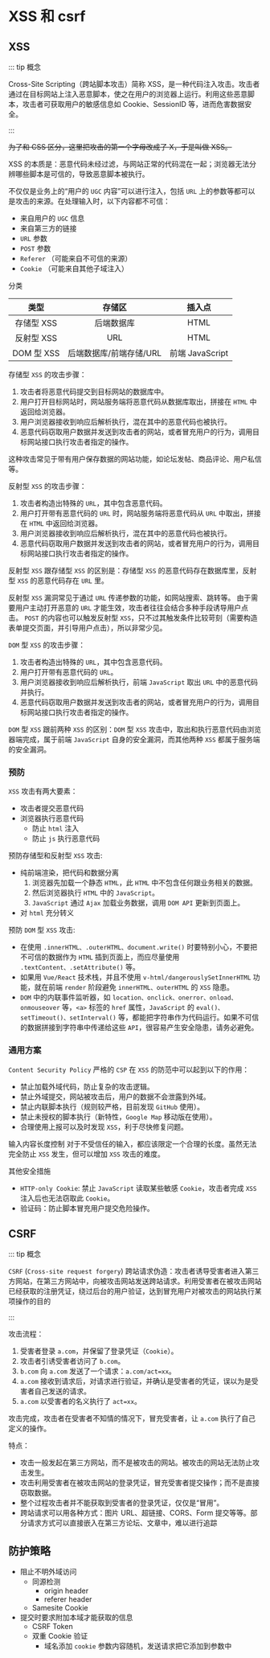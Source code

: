 # XSS 和 csrf

## XSS

::: tip 概念

Cross-Site Scripting（跨站脚本攻击）简称 XSS，是一种代码注入攻击。攻击者通过在目标网站上注入恶意脚本，使之在用户的浏览器上运行。利用这些恶意脚本，攻击者可获取用户的敏感信息如 Cookie、SessionID 等，进而危害数据安全。

:::

~~为了和 CSS 区分，这里把攻击的第一个字母改成了 X，于是叫做 XSS。~~

XSS 的本质是：恶意代码未经过滤，与网站正常的代码混在一起；浏览器无法分辨哪些脚本是可信的，导致恶意脚本被执行。

不仅仅是业务上的“用户的 `UGC` 内容”可以进行注入，包括 `URL` 上的参数等都可以是攻击的来源。在处理输入时，以下内容都不可信：

- 来自用户的 `UGC` 信息
- 来自第三方的链接
- `URL` 参数
- `POST` 参数
- `Referer` （可能来自不可信的来源）
- `Cookie` （可能来自其他子域注入）

分类

|    类型    |         存储区          |     插入点      |
| :--------: | :---------------------: | :-------------: |
| 存储型 XSS |       后端数据库        |      HTML       |
| 反射型 XSS |           URL           |      HTML       |
| DOM 型 XSS | 后端数据库/前端存储/URL | 前端 JavaScript |

存储型 `XSS` 的攻击步骤：

1. 攻击者将恶意代码提交到目标网站的数据库中。
2. 用户打开目标网站时，网站服务端将恶意代码从数据库取出，拼接在 `HTML` 中返回给浏览器。
3. 用户浏览器接收到响应后解析执行，混在其中的恶意代码也被执行。
4. 恶意代码窃取用户数据并发送到攻击者的网站，或者冒充用户的行为，调用目标网站接口执行攻击者指定的操作。

这种攻击常见于带有用户保存数据的网站功能，如论坛发帖、商品评论、用户私信等。

反射型 `XSS` 的攻击步骤：

1. 攻击者构造出特殊的 `URL`，其中包含恶意代码。
2. 用户打开带有恶意代码的 `URL` 时，网站服务端将恶意代码从 `URL` 中取出，拼接在 `HTML` 中返回给浏览器。
3. 用户浏览器接收到响应后解析执行，混在其中的恶意代码也被执行。
4. 恶意代码窃取用户数据并发送到攻击者的网站，或者冒充用户的行为，调用目标网站接口执行攻击者指定的操作。

反射型 `XSS` 跟存储型 `XSS` 的区别是：存储型 `XSS` 的恶意代码存在数据库里，反射型 `XSS` 的恶意代码存在 `URL` 里。

反射型 `XSS` 漏洞常见于通过 `URL` 传递参数的功能，如网站搜索、跳转等。
由于需要用户主动打开恶意的 `URL` 才能生效，攻击者往往会结合多种手段诱导用户点击。
`POST` 的内容也可以触发反射型 `XSS`，只不过其触发条件比较苛刻（需要构造表单提交页面，并引导用户点击），所以非常少见。

`DOM` 型 `XSS` 的攻击步骤：

1. 攻击者构造出特殊的 `URL`，其中包含恶意代码。
2. 用户打开带有恶意代码的 `URL`。
3. 用户浏览器接收到响应后解析执行，前端 `JavaScript` 取出 `URL` 中的恶意代码并执行。
4. 恶意代码窃取用户数据并发送到攻击者的网站，或者冒充用户的行为，调用目标网站接口执行攻击者指定的操作。

`DOM` 型 `XSS` 跟前两种 `XSS` 的区别：`DOM` 型 `XSS` 攻击中，取出和执行恶意代码由浏览器端完成，属于前端 `JavaScript` 自身的安全漏洞，而其他两种 `XSS` 都属于服务端的安全漏洞。

### 预防

`XSS` 攻击有两大要素：

- 攻击者提交恶意代码
- 浏览器执行恶意代码
  - 防止 `html` 注入
  - 防止 `js` 执行恶意代码

预防存储型和反射型 `XSS` 攻击:

- 纯前端渲染，把代码和数据分离
  1. 浏览器先加载一个静态 `HTML`，此 `HTML` 中不包含任何跟业务相关的数据。
  2. 然后浏览器执行 `HTML` 中的 `JavaScript`。
  3. `JavaScript` 通过 `Ajax` 加载业务数据，调用 `DOM API` 更新到页面上。
- 对 `html` 充分转义

预防 `DOM` 型 `XSS` 攻击:

- 在使用 `.innerHTML、.outerHTML、document.write()` 时要特别小心，不要把不可信的数据作为 `HTML` 插到页面上，而应尽量使用 `.textContent、.setAttribute()` 等。
- 如果用 `Vue/React` 技术栈，并且不使用 `v-html/dangerouslySetInnerHTML` 功能，就在前端 `render` 阶段避免 `innerHTML、outerHTML` 的 `XSS` 隐患。
- `DOM` 中的内联事件监听器，如 `location、onclick、onerror、onload、onmouseover` 等，`<a>` 标签的 `href` 属性，`JavaScript` 的 `eval()、setTimeout()、setInterval()` 等，都能把字符串作为代码运行。如果不可信的数据拼接到字符串中传递给这些 `API`，很容易产生安全隐患，请务必避免。

### 通用方案

`Content Security Policy`
严格的 `CSP` 在 `XSS` 的防范中可以起到以下的作用：

- 禁止加载外域代码，防止复杂的攻击逻辑。
- 禁止外域提交，网站被攻击后，用户的数据不会泄露到外域。
- 禁止内联脚本执行（规则较严格，目前发现 `GitHub` 使用）。
- 禁止未授权的脚本执行（新特性，`Google Map` 移动版在使用）。
- 合理使用上报可以及时发现 `XSS`，利于尽快修复问题。

输入内容长度控制
对于不受信任的输入，都应该限定一个合理的长度。虽然无法完全防止 `XSS` 发生，但可以增加 `XSS` 攻击的难度。

其他安全措施

- `HTTP-only Cookie`: 禁止 `JavaScript` 读取某些敏感 `Cookie`，攻击者完成 `XSS` 注入后也无法窃取此 `Cookie`。
- 验证码：防止脚本冒充用户提交危险操作。

## CSRF

::: tip 概念

`CSRF` (`Cross-site request forgery`) 跨站请求伪造：攻击者诱导受害者进入第三方网站，在第三方网站中，向被攻击网站发送跨站请求。利用受害者在被攻击网站已经获取的注册凭证，绕过后台的用户验证，达到冒充用户对被攻击的网站执行某项操作的目的

:::

攻击流程：

1. 受害者登录 `a.com`，并保留了登录凭证（`Cookie`）。
2. 攻击者引诱受害者访问了 `b.com`。
3. `b.com` 向 `a.com` 发送了一个请求：`a.com/act=xx`。
4. `a.com` 接收到请求后，对请求进行验证，并确认是受害者的凭证，误以为是受害者自己发送的请求。
5. `a.com` 以受害者的名义执行了 `act=xx`。

攻击完成，攻击者在受害者不知情的情况下，冒充受害者，让 `a.com` 执行了自己定义的操作。

特点：

- 攻击一般发起在第三方网站，而不是被攻击的网站。被攻击的网站无法防止攻击发生。
- 攻击利用受害者在被攻击网站的登录凭证，冒充受害者提交操作；而不是直接窃取数据。
- 整个过程攻击者并不能获取到受害者的登录凭证，仅仅是“冒用”。
- 跨站请求可以用各种方式：图片 URL、超链接、CORS、Form 提交等等。部分请求方式可以直接嵌入在第三方论坛、文章中，难以进行追踪

## 防护策略

- 阻止不明外域访问
  - 同源检测
    - origin header
    - referer header
  - Samesite Cookie
- 提交时要求附加本域才能获取的信息
  - CSRF Token
  - 双重 Cookie 验证
    - 域名添加 `cookie` 参数内容随机，发送请求把它添加到参数中
